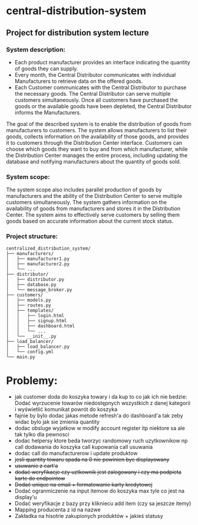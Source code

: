 # central-distribution-system
## Project for distribution system lecture

### System description:
* Each product manufacturer provides an interface indicating the quantity of goods they can supply.
* Every month, the Central Distributor communicates with individual Manufacturers to retrieve data on the offered goods.
* Each Customer communicates with the Central Distributor to purchase the necessary goods. The Central Distributor can serve multiple customers simultaneously. Once all customers have purchased the goods or the available goods have been depleted, the Central Distributor informs the Manufacturers.

The goal of the described system is to enable the distribution of goods from manufacturers to customers. The system allows manufacturers to list their goods, collects information on the availability of those goods, and provides it to customers through the Distribution Center interface. Customers can choose which goods they want to buy and from which manufacturer, while the Distribution Center manages the entire process, including updating the database and notifying manufacturers about the quantity of goods sold.

### System scope:   
The system scope also includes parallel production of goods by manufacturers and the ability of the Distribution Center to serve multiple customers simultaneously. The system gathers information on the availability of goods from manufacturers and stores it in the Distribution Center. The system aims to effectively serve customers by selling them goods based on accurate information about the current stock status.

### Project structure:
```
centralized_distribution_system/
├── manufacturers/
│   ├── manufacturer1.py
│   ├── manufacturer2.py
│   └── ...
├── distributor/
│   ├── distributor.py
│   ├── database.py
│   └── message_broker.py
├── customers/
│   ├── models.py
│   ├── routes.py
│   ├── templates/
│   │   ├── login.html
│   │   ├── signup.html
│   │   ├── dashboard.html
│   │   └── ...
│   └── __init__.py
├── load_balancer/
│   ├── load_balancer.py
│   └── config.yml
└── main.py
```


# Problemy:
- jak customer doda do koszyka towary i da kup to co jak ich nie bedzie:
    Dodać wyrzucenie towarów niedostępnych wszystkich z danej kategorii i wyświetlić komunikat powrót do koszyka
- fajnie by bylo dodac jakas metode refresh'a do dashboard'a tak zeby widac bylo jak sie zmienia quantity
- dodac obsluge wyjatkow w modify account register itp niektore sa ale tak tylko dla pewnosci   
- dodac helpersy ktore beda tworzyc randomowy ruch uzytkownikow np call dodawania do koszyka call kupowania call usuwania
- dodac call do manufacturerow i update produktow
- ~~jesli quantity towaru spada na 0 nie powinien byc displayowany~~
- ~~usuwanie z cart'a~~
- ~~dodać weryfikacje czy uztkownik jest zalogowany i czy ma podpieta karte do endpointow~~
- ~~Dodać unique na email + formatowanie karty kredytowej~~
- Dodać ogranmiczenie na input itemow do koszyka max tyle co jest na display'u
- Dodać weryfikacje z bazy przy klikniecu add item (czy sa jeszcze itemy)
- Mapping producenta z id na nazwe
- Zakładka na hisotrie zakupionych produktów + jakieś statusy